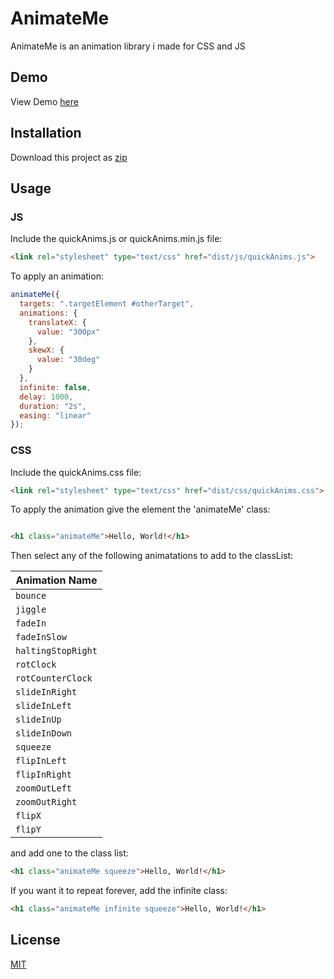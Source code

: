 # AnimateMe

AnimateMe is an animation library i made for CSS and JS

## Demo

View Demo [here](https://ibrahimfadel.com/quickAnim.html)

## Installation

Download this project as [zip](https://github.com/IbrahimFadel/quickAnims/tree/master/dist)

## Usage

### JS

Include the quickAnims.js or quickAnims.min.js file:

```html
<link rel="stylesheet" type="text/css" href="dist/js/quickAnims.js">
```

To apply an animation:

```js
animateMe({
  targets: ".targetElement #otherTarget",
  animations: {
    translateX: {
      value: "300px"
    },
    skewX: {
      value: "30deg"
    }
  },
  infinite: false,
  delay: 1000,
  duration: "2s",
  easing: "linear"
});
```

### CSS

Include the quickAnims.css file:

```html
<link rel="stylesheet" type="text/css" href="dist/css/quickAnims.css">
```

To apply the animation give the element the 'animateMe' class:

```html

<h1 class="animateMe">Hello, World!</h1>

```

Then select any of the following animatations to add to the classList:

| Animation Name |
|-----------|
| `bounce` |
| `jiggle` |
| `fadeIn` |
| `fadeInSlow` |
| `haltingStopRight` |
| `rotClock` |
| `rotCounterClock` |
| `slideInRight` |
| `slideInLeft` |
| `slideInUp` |
| `slideInDown` |
| `squeeze` |
| `flipInLeft` |
| `flipInRight` |
| `zoomOutLeft` |
| `zoomOutRight` |
| `flipX` |
| `flipY` |

and add one to the class list:

```html
<h1 class="animateMe squeeze">Hello, World!</h1>
```

If you want it to repeat forever, add the infinite class:

```html
<h1 class="animateMe infinite squeeze">Hello, World!</h1>
```

## License

[MIT](https://choosealicense.com/licenses/mit/)
